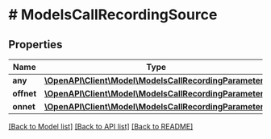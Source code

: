 # # ModelsCallRecordingSource

## Properties

Name | Type | Description | Notes
------------ | ------------- | ------------- | -------------
**any** | [**\OpenAPI\Client\Model\ModelsCallRecordingParameters**](ModelsCallRecordingParameters.md) |  | [optional]
**offnet** | [**\OpenAPI\Client\Model\ModelsCallRecordingParameters**](ModelsCallRecordingParameters.md) |  | [optional]
**onnet** | [**\OpenAPI\Client\Model\ModelsCallRecordingParameters**](ModelsCallRecordingParameters.md) |  | [optional]

[[Back to Model list]](../../README.md#models) [[Back to API list]](../../README.md#endpoints) [[Back to README]](../../README.md)
